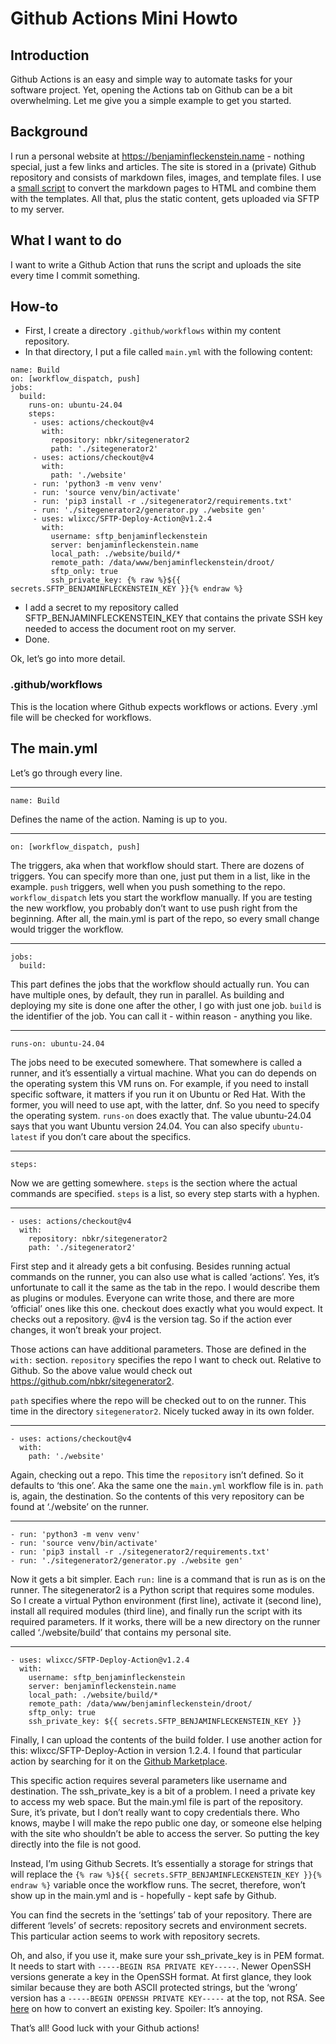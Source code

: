# Github Actions Mini Howto

## Introduction
Github Actions is an easy and simple way to automate tasks for your software
project. Yet, opening the Actions tab on Github can be a bit overwhelming. Let
me give you a simple example to get you started.

## Background
I run a personal website at https://benjaminfleckenstein.name - nothing
special, just a few links and articles. The site is stored in a (private)
Github repository and consists of markdown files, images, and template files. I
use a [small script](https://github.com/nbkr/sitegenerator2) to convert the
markdown pages to HTML and combine them with the templates. All that, plus the
static content, gets uploaded via SFTP to my server.

## What I want to do
I want to write a Github Action that runs the script and uploads the site every
time I commit something.

## How-to
* First, I create a directory `.github/workflows` within my content repository.
* In that directory, I put a file called `main.yml` with the following content:

```
name: Build
on: [workflow_dispatch, push]
jobs:
  build:
    runs-on: ubuntu-24.04
    steps:
     - uses: actions/checkout@v4
       with: 
         repository: nbkr/sitegenerator2
         path: './sitegenerator2'
     - uses: actions/checkout@v4
       with:
         path: './website'
     - run: 'python3 -m venv venv'
     - run: 'source venv/bin/activate'
     - run: 'pip3 install -r ./sitegenerator2/requirements.txt'
     - run: './sitegenerator2/generator.py ./website gen'
     - uses: wlixcc/SFTP-Deploy-Action@v1.2.4
       with:
         username: sftp_benjaminfleckenstein
         server: benjaminfleckenstein.name
         local_path: ./website/build/*
         remote_path: /data/www/benjaminfleckenstein/droot/
         sftp_only: true
         ssh_private_key: {% raw %}${{ secrets.SFTP_BENJAMINFLECKENSTEIN_KEY }}{% endraw %}
```
* I add a secret to my repository called SFTP_BENJAMINFLECKENSTEIN_KEY that
  contains the private SSH key needed to access the document root on my server.
* Done.

Ok, let’s go into more detail.

### .github/workflows
This is the location where Github expects workflows or actions. Every .yml file
will be checked for workflows.

## The main.yml
Let’s go through every line.

---
```
name: Build
```
Defines the name of the action. Naming is up to you.

---
```
on: [workflow_dispatch, push]
```
The triggers, aka when that workflow should start. There are dozens of
triggers. You can specify more than one, just put them in a list, like in the
example. `push` triggers, well when you push something to the repo. `workflow_dispatch`
lets you start the workflow manually. If you are testing the new workflow, you
probably don’t want to use push right from the beginning. After all, the
main.yml is part of the repo, so every small change would trigger the workflow.

---
```
jobs:
  build:
```
This part defines the jobs that the workflow should actually run. You can have
multiple ones, by default, they run in parallel. As building and deploying my
site is done one after the other, I go with just one job. `build` is the
identifier of the job. You can call it - within reason - anything you like.

---
```
runs-on: ubuntu-24.04
```
The jobs need to be executed somewhere. That somewhere is called a runner, and
it’s essentially a virtual machine. What you can do depends on the operating
system this VM runs on. For example, if you need to install specific software,
it matters if you run it on Ubuntu or Red Hat. With the former, you will need
to use apt, with the latter, dnf. So you need to specify the operating system.
`runs-on` does exactly that. The value ubuntu-24.04 says that you want Ubuntu
version 24.04. You can also specify `ubuntu-latest` if you don’t care about the
specifics.

---
```
steps:
```
Now we are getting somewhere. `steps` is the section where the actual commands
are specified. `steps` is a list, so every step starts with a hyphen.

---
```
- uses: actions/checkout@v4
  with:
    repository: nbkr/sitegenerator2
    path: './sitegenerator2'
```
First step and it already gets a bit confusing. Besides running actual commands
on the runner, you can also use what is called ‘actions’. Yes, it’s unfortunate
to call it the same as the tab in the repo. I would describe them as plugins or
modules. Everyone can write those, and there are more ‘official’ ones like this
one. checkout does exactly what you would expect. It checks out a repository.
@v4 is the version tag. So if the action ever changes, it won’t break your
project.

Those actions can have additional parameters. Those are defined in the `with:`
section. `repository` specifies the repo I want to check out. Relative to
Github. So the above value would check out https://github.com/nbkr/sitegenerator2.

`path` specifies where the repo will be checked out to on the runner. This time
in the directory `sitegenerator2`. Nicely tucked away in its own folder.

---
```
- uses: actions/checkout@v4
  with:
    path: './website'
```
Again, checking out a repo. This time the `repository` isn’t defined. So it
defaults to ‘this one’. Aka the same one the `main.yml` workflow file is in. `path`
is, again, the destination. So the contents of this very repository can be
found at ‘./website’ on the runner.

---
```
- run: 'python3 -m venv venv'
- run: 'source venv/bin/activate'
- run: 'pip3 install -r ./sitegenerator2/requirements.txt'
- run: './sitegenerator2/generator.py ./website gen'
```
Now it gets a bit simpler. Each `run:` line is a command that is run as is on the
runner. The sitegenerator2 is a Python script that requires some modules. So I
create a virtual Python environment (first line), activate it (second line),
install all required modules (third line), and finally run the script with its
required parameters. If it works, there will be a new directory on the runner
called ‘./website/build’ that contains my personal site.

---
```
- uses: wlixcc/SFTP-Deploy-Action@v1.2.4
  with:
    username: sftp_benjaminfleckenstein
    server: benjaminfleckenstein.name
    local_path: ./website/build/*
    remote_path: /data/www/benjaminfleckenstein/droot/
    sftp_only: true
    ssh_private_key: ${{ secrets.SFTP_BENJAMINFLECKENSTEIN_KEY }}
```
Finally, I can upload the contents of the build folder. I use another action
for this: wlixcc/SFTP-Deploy-Action in version 1.2.4. I found that particular
action by searching for it on the [Github Marketplace](https://github.com/marketplace?type=actions).

This specific action requires several parameters like username and destination.
The ssh_private_key is a bit of a problem. I need a private key to access my
web space. But the main.yml file is part of the repository. Sure, it’s private,
but I don’t really want to copy credentials there. Who knows, maybe I will make
the repo public one day, or someone else helping with the site who shouldn’t be
able to access the server. So putting the key directly into the file is not
good.

Instead, I’m using Github Secrets. It’s essentially a storage for strings that
will replace the `{% raw %}${{ secrets.SFTP_BENJAMINFLECKENSTEIN_KEY }}{% endraw %}` variable once the
workflow runs. The secret, therefore, won’t show up in the main.yml and is -
hopefully - kept safe by Github.

You can find the secrets in the ‘settings’ tab of your repository. There are
different ‘levels’ of secrets: repository secrets and environment secrets. This
particular action seems to work with repository secrets.

Oh, and also, if you use it, make sure your ssh_private_key is in PEM format.
It needs to start with `-----BEGIN RSA PRIVATE KEY-----`. Newer OpenSSH versions
generate a key in the OpenSSH format. At first glance, they look similar
because they are both ASCII protected strings, but the ‘wrong’ version has a
`-----BEGIN OPENSSH PRIVATE KEY-----` at the top, not RSA. See [here](https://stackoverflow.com/questions/54994641/openssh-private-key-to-rsa-private-key) on how to
convert an existing key. Spoiler: It’s annoying.

That’s all! Good luck with your Github actions!


